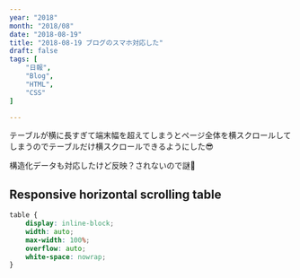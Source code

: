 ```yaml
---
year: "2018"
month: "2018/08"
date: "2018-08-19"
title: "2018-08-19 ブログのスマホ対応した"
draft: false
tags: [
    "日報",
    "Blog",
    "HTML",
    "CSS"
]

---
```


テーブルが横に長すぎて端末幅を超えてしまうとページ全体を横スクロールしてしまうのでテーブルだけ横スクロールできるようにした😎

構造化データも対応したけど反映？されないので謎🤔

## Responsive horizontal scrolling table

```css
table {
    display: inline-block;
    width: auto;
    max-width: 100%;
    overflow: auto;
    white-space: nowrap;
}
```

